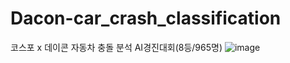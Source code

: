 # Dacon-car_crash_classification
코스포 x 데이콘 자동차 충돌 분석 AI경진대회(8등/965명)
![image](https://github.com/jwa0301/Dacon-car_crash_classification/assets/127506318/38bfece8-cd7d-485c-ac9e-38bb10981f3e)

